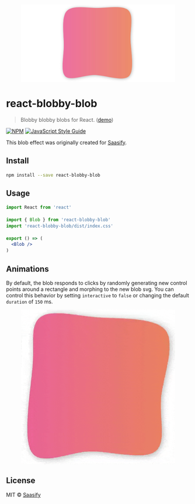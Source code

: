 <p align="center">
  <a href="https://saasify-sh.github.io/react-blobby-blob/" title="Saasify">
    <img src="https://raw.githubusercontent.com/saasify-sh/react-blobby-blob/master/media/blob.jpg" alt="React Blobby Blob" width="422" />
  </a>
</p>

# react-blobby-blob

> Blobby blobby blobs for React. ([demo](https://saasify-sh.github.io/react-blobby-blob/))

[![NPM](https://img.shields.io/npm/v/react-blobby-blob.svg)](https://www.npmjs.com/package/react-blobby-blob) [![JavaScript Style Guide](https://img.shields.io/badge/code_style-standard-brightgreen.svg)](https://standardjs.com)

This blob effect was originally created for [Saasify](https://saasify.sh).

## Install

```bash
npm install --save react-blobby-blob
```

## Usage

```jsx
import React from 'react'

import { Blob } from 'react-blobby-blob'
import 'react-blobby-blob/dist/index.css'

export () => (
  <Blob />
)
```

## Animations

By default, the blob responds to clicks by randomly generating new control points around a rectangle and morphing to the new blob svg. You can control this behavior by setting `interactive` to `false` or changing the default `duration` of `150` ms.

<p align="center">
  <a href="https://saasify-sh.github.io/react-blobby-blob/" title="Saasify">
    <img src="https://raw.githubusercontent.com/saasify-sh/react-blobby-blob/master/media/blob.gif" alt="React Blobby Blob" width="422" />
  </a>
</p>

## License

MIT © [Saasify](https://saasify.sh)
